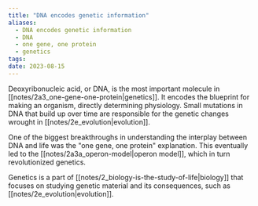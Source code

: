 ```yaml
---
title: "DNA encodes genetic information"
aliases:
  - DNA encodes genetic information
  - DNA
  - one gene, one protein
  - genetics
tags:
date: 2023-08-15
---
```


Deoxyribonucleic acid, or DNA, is the most important molecule in [[notes/2a3_one-gene-one-protein|genetics]]. It encodes the blueprint for making an organism, directly determining physiology. Small mutations in DNA that build up over time are responsible for the genetic changes wrought in [[notes/2e_evolution|evolution]].

One of the biggest breakthroughs in understanding the interplay between DNA and life was the "one gene, one protein" explanation. This eventually led to the [[notes/2a3a_operon-model|operon model]], which in turn revolutionized genetics. 

Genetics is a part of [[notes/2_biology-is-the-study-of-life|biology]] that focuses on studying genetic material and its consequences, such as [[notes/2e_evolution|evolution]].
